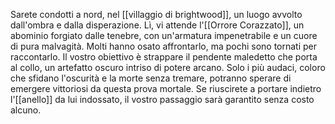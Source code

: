 Sarete condotti a nord, nel [[villaggio di brightwood]], un luogo avvolto dall'ombra e dalla disperazione. Lì, vi attende l'[[Orrore Corazzato]], un abominio forgiato dalle tenebre, con un'armatura impenetrabile e un cuore di pura malvagità. Molti hanno osato affrontarlo, ma pochi sono tornati per raccontarlo. Il vostro obiettivo è strappare il pendente maledetto che porta al collo, un artefatto oscuro intriso di potere arcano. Solo i più audaci, coloro che sfidano l'oscurità e la morte senza tremare, potranno sperare di emergere vittoriosi da questa prova mortale. Se riuscirete a portare indietro l'[[anello]] da lui indossato, il vostro passaggio sarà garantito senza costo alcuno.